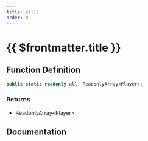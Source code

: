 ```yaml
---
title: all()
order: 0
---
```


# {{ $frontmatter.title }}

## Function Definition

```ts
public static readonly all: ReadonlyArray<Player>;
```

### Returns

* ReadonlyArray\<Player\>

## Documentation

<!--@include: ./parts/all.md-->
